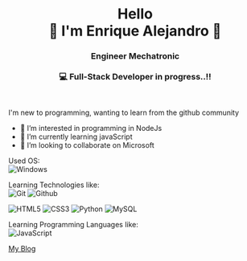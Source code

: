 <div align="center">
  <h1> Hello <br>
   👋  I'm Enrique Alejandro 👋 </h1>
  
</div>

<div align="center">
  <h3>
 Engineer Mechatronic <br> 
<br>
💻 Full-Stack Developer in progress..!!
  </h3>
  </div>
  
  <br>
  
  I'm new to programming, wanting to learn from the github community

- 👀 I’m interested in programming in NodeJs
- 🌱 I’m currently learning javaScript
- 💞️ I’m looking to collaborate on Microsoft

Used OS: <br>
![Windows](https://img.shields.io/badge/Windows-0078D6?style=flat-square&logo=windows&logoColor=white)

Learning Technologies like: <br>
![Git](https://img.shields.io/badge/Git-E44C30?style=flat-square&logo=git&logoColor=white)
![Github](https://img.shields.io/badge/GitHub-100000?style=flat-square&logo=github&logoColor=white)

![HTML5](https://img.shields.io/badge/html5-%23E34F26.svg?style=flat-square&logo=html5&logoColor=white)
![CSS3](https://img.shields.io/badge/css3-%231572B6.svg?style=flat-square&logo=css3&logoColor=white)
![Python](https://camo.githubusercontent.com/b2430369f0f7a980641add7801269704b5b754caacac723891e5155e28ab2581/68747470733a2f2f696d672e736869656c64732e696f2f62616467652f507974686f6e2d3337373641423f7374796c653d666c61742d737175617265266c6f676f3d507974686f6e266c6f676f436f6c6f723d7768697465)
![MySQL](https://img.shields.io/badge/-MySQL-005C84?style=flat-square&logo=mysql&logoColor=black)


Learning Programming Languages like: <br>
![JavaScript](https://img.shields.io/badge/JavaScript-323330?style=flat-square&logo=javascript&logoColor=F7DF1E) 

[My Blog](https://alexhz01.github.io/my_launchx_blog/)


<!-- ![Oracle](https://img.shields.io/badge/-Oracle-F80000?style=flat-square&logo=oracle&logoColor=black) -->
<!---
AlexHz01/AlexHz01 is a ✨ special ✨ repository because its `README.md` (this file) appears on your GitHub profile.
You can click the Preview link to take a look at your changes.
--->
